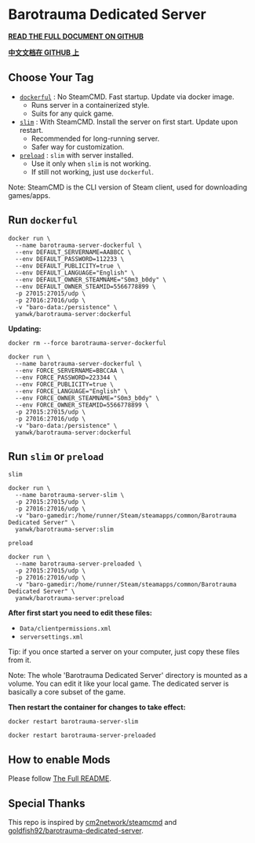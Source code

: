 # Barotrauma Dedicated Server

**[READ THE FULL DOCUMENT ON GITHUB](https://github.com/YanWenKun/barotrauma-server-docker/blob/main/README.adoc)**

**[中文文档在 GITHUB 上](https://github.com/YanWenKun/barotrauma-server-docker/blob/main/README.zh.adoc)**

## Choose Your Tag

- [`dockerful`](https://github.com/YanWenKun/barotrauma-server-docker/blob/main/Dockerfile.dockerful)
: No SteamCMD. Fast startup. Update via docker image.
  - Runs server in a containerized style.
  - Suits for any quick game.
- [`slim`](https://github.com/YanWenKun/barotrauma-server-docker/blob/main/Dockerfile.slim)
: With SteamCMD. Install the server on first start. Update upon restart.
  - Recommended for long-running server.
  - Safer way for customization.
- [`preload`](https://github.com/YanWenKun/barotrauma-server-docker/blob/main/Dockerfile.preload)
: `slim` with server installed.
  - Use it only when `slim` is not working.
  - If still not working, just use `dockerful`.

Note: SteamCMD is the CLI version of Steam client, used for downloading games/apps.

## Run `dockerful`


```
docker run \
  --name barotrauma-server-dockerful \
  --env DEFAULT_SERVERNAME=AABBCC \
  --env DEFAULT_PASSWORD=112233 \
  --env DEFAULT_PUBLICITY=true \
  --env DEFAULT_LANGUAGE="English" \
  --env DEFAULT_OWNER_STEAMNAME="S0m3_b0dy" \
  --env DEFAULT_OWNER_STEAMID=5566778899 \
  -p 27015:27015/udp \
  -p 27016:27016/udp \
  -v "baro-data:/persistence" \
  yanwk/barotrauma-server:dockerful
```

**Updating:**

```
docker rm --force barotrauma-server-dockerful

docker run \
  --name barotrauma-server-dockerful \
  --env FORCE_SERVERNAME=BBCCAA \
  --env FORCE_PASSWORD=223344 \
  --env FORCE_PUBLICITY=true \
  --env FORCE_LANGUAGE="English" \
  --env FORCE_OWNER_STEAMNAME="S0m3_b0dy" \
  --env FORCE_OWNER_STEAMID=5566778899 \
  -p 27015:27015/udp \
  -p 27016:27016/udp \
  -v "baro-data:/persistence" \
  yanwk/barotrauma-server:dockerful
```

## Run `slim` or `preload`

`slim`

```
docker run \
  --name barotrauma-server-slim \
  -p 27015:27015/udp \
  -p 27016:27016/udp \
  -v "baro-gamedir:/home/runner/Steam/steamapps/common/Barotrauma Dedicated Server" \
  yanwk/barotrauma-server:slim
```

`preload`

```
docker run \
  --name barotrauma-server-preloaded \
  -p 27015:27015/udp \
  -p 27016:27016/udp \
  -v "baro-gamedir:/home/runner/Steam/steamapps/common/Barotrauma Dedicated Server" \
  yanwk/barotrauma-server:preload
```

**After first start you need to edit these files:**

- `Data/clientpermissions.xml`
- `serversettings.xml`

Tip: if you once started a server on your computer, just copy these files from it.

Note: The whole 'Barotrauma Dedicated Server' directory is mounted as a volume. You can edit it like your local game. The dedicated server is basically a core subset of the game.

**Then restart the container for changes to take effect:**

```
docker restart barotrauma-server-slim
```

```
docker restart barotrauma-server-preloaded
```

## How to enable Mods

Please follow [The Full README](https://github.com/YanWenKun/barotrauma-server-docker#prepare-your-files).


## Special Thanks

This repo is inspired by [cm2network/steamcmd](https://hub.docker.com/r/cm2network/steamcmd) 
and [goldfish92/barotrauma-dedicated-server](https://hub.docker.com/r/goldfish92/barotrauma-dedicated-server).
